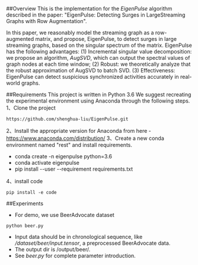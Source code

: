 ##Overview
This is the implementation for the *EigenPulse* algorithm described in the paper: "EigenPulse: Detecting Surges in LargeStreaming Graphs with Row Augmentation".

In this paper, we  reasonably  model  the  streaming  graph  as  a  row-augmented matrix,  and  propose,  EigenPulse,  to  detect  surges  in  large  streaming  graphs, based on the singular spectrum of the matrix.  EigenPulse has the following advantages:  (1) Incremental singular value decomposition: we propose an algorithm, *AugSVD*, which can output the spectral values of graph nodes at each time window; (2) Robust: we theoretically analyze that the robust approximation of AugSVD to batch SVD. (3) Effectiveness:  EigenPulse  can  detect  suspicious  synchronized  activities accurately in real-world graphs.

##Requirements
 This project is written in Python 3.6
 We suggest recreating the experimental environment using Anaconda through the following steps.
 1、Clone the project
```
https://github.com/shenghua-liu/EigenPulse.git
```
2、Install the appropriate version for Anaconda from here - https://www.anaconda.com/distribution/
3、Create a new conda environment named "rest" and install requirements.
- conda create -n eigenpulse python=3.6
- conda activate eigenpulse
- pip install --user --requirement requirements.txt

4、install code
```
pip install -e code
```

##Experiments
- For demo, we use BeerAdvocate dataset
```
python beer.py
```
- Input data should be in chronological sequence, like */dataset/beer/input.tensor*,  a preprocessed BeerAdvocate data.
- The output dir is /output/beer/.
- See *beer.py* for  complete parameter introduction.
